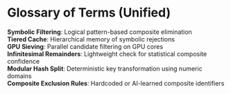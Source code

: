 # Glossary of Terms (Unified)

**Symbolic Filtering**: Logical pattern-based composite elimination  
**Tiered Cache**: Hierarchical memory of symbolic rejections  
**GPU Sieving**: Parallel candidate filtering on GPU cores  
**Infinitesimal Remainders**: Lightweight check for statistical composite confidence  
**Modular Hash Split**: Deterministic key transformation using numeric domains  
**Composite Exclusion Rules**: Hardcoded or AI-learned composite identifiers